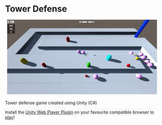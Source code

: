 # Tower Defense
![screenshot](misc/1.png)

Tower defense game created using Unity (C#)

Install the [Unity Web Player Plugin](https://unity3d.com/webplayer) 
on your favourite compatible browser 
to [play](https://rawgit.com/mchen046/Tower-Defense/master/Tower-Defense.html)!



